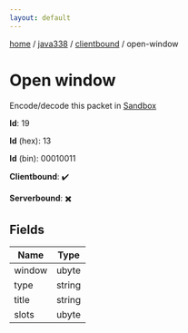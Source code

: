 ```yaml
---
layout: default
---
```


[home](/)  /  [java338](/protocol/java338)  /  [clientbound](/protocol/java338/clientbound)  /  open-window

# Open window

Encode/decode this packet in [Sandbox](../../../sandbox/java338#clientbound.open_window)

**Id**: 19

**Id** (hex): 13

**Id** (bin): 00010011

**Clientbound**: ✔️

**Serverbound**: ✖️

## Fields

Name | Type
---|---
window | ubyte
type | string
title | string
slots | ubyte
